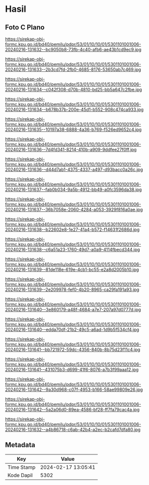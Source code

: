 # Hasil

## Foto C Plano

https://sirekap-obj-formc.kpu.go.id/bd40/pemilu/pdpr/53/01/10/10/01/5301101001006-20240216-131632--bc9050b8-73fb-4c40-afb6-ae43b1cd9ec9.jpg

https://sirekap-obj-formc.kpu.go.id/bd40/pemilu/pdpr/53/01/10/10/01/5301101001006-20240216-131633--2b3cd7fd-2fb0-4685-8176-53650ab7c469.jpg

https://sirekap-obj-formc.kpu.go.id/bd40/pemilu/pdpr/53/01/10/10/01/5301101001006-20240216-131634--c042f308-d70b-4810-bd25-bb5a647c2fbe.jpg

https://sirekap-obj-formc.kpu.go.id/bd40/pemilu/pdpr/53/01/10/10/01/5301101001006-20240216-131634--b678b37b-200e-45d1-b552-908c474ca933.jpg

https://sirekap-obj-formc.kpu.go.id/bd40/pemilu/pdpr/53/01/10/10/01/5301101001006-20240216-131635--10197a38-6888-4a36-b769-f526ed9652c4.jpg

https://sirekap-obj-formc.kpu.go.id/bd40/pemilu/pdpr/53/01/10/10/01/5301101001006-20240216-131636--7d4fd341-8214-410b-a909-9ddfee27f0ff.jpg

https://sirekap-obj-formc.kpu.go.id/bd40/pemilu/pdpr/53/01/10/10/01/5301101001006-20240216-131636--d44d7ab1-4375-4337-a497-d93bacc0a26c.jpg

https://sirekap-obj-formc.kpu.go.id/bd40/pemilu/pdpr/53/01/10/10/01/5301101001006-20240216-131637--fab0b034-9a5b-4912-bb49-a0fc3596da38.jpg

https://sirekap-obj-formc.kpu.go.id/bd40/pemilu/pdpr/53/01/10/10/01/5301101001006-20240216-131637--36b7058e-2060-4284-a053-3929f816a0ae.jpg

https://sirekap-obj-formc.kpu.go.id/bd40/pemilu/pdpr/53/01/10/10/01/5301101001006-20240216-131638--b22602e8-1e27-41a4-b572-f14631f2686d.jpg

https://sirekap-obj-formc.kpu.go.id/bd40/pemilu/pdpr/53/01/10/10/01/5301101001006-20240216-131638--c6a51a23-1760-49d7-a0a9-4114fbecd344.jpg

https://sirekap-obj-formc.kpu.go.id/bd40/pemilu/pdpr/53/01/10/10/01/5301101001006-20240216-131639--81de118e-619e-4cb1-bc55-e2a8d2005b10.jpg

https://sirekap-obj-formc.kpu.go.id/bd40/pemilu/pdpr/53/01/10/10/01/5301101001006-20240216-131639--2e209978-fef0-4b20-8965-ca29fa191a93.jpg

https://sirekap-obj-formc.kpu.go.id/bd40/pemilu/pdpr/53/01/10/10/01/5301101001006-20240216-131640--3e860179-a48f-4684-a7e7-207a97d0777d.jpg

https://sirekap-obj-formc.kpu.go.id/bd40/pemilu/pdpr/53/01/10/10/01/5301101001006-20240216-131640--edda70df-21b2-49c5-a6ad-1d9b5f534cf4.jpg

https://sirekap-obj-formc.kpu.go.id/bd40/pemilu/pdpr/53/01/10/10/01/5301101001006-20240216-131641--bb721972-59dc-4356-840b-8b75d23f11c4.jpg

https://sirekap-obj-formc.kpu.go.id/bd40/pemilu/pdpr/53/01/10/10/01/5301101001006-20240216-131641--431075b3-d699-41f6-8076-a7b3f99aaa12.jpg

https://sirekap-obj-formc.kpu.go.id/bd40/pemilu/pdpr/53/01/10/10/01/5301101001006-20240216-131642--9a30d968-c07f-4953-b166-58ae99809e26.jpg

https://sirekap-obj-formc.kpu.go.id/bd40/pemilu/pdpr/53/01/10/10/01/5301101001006-20240216-131642--5a2a06d0-89ea-4586-bf28-ff7fa79cac4a.jpg

https://sirekap-obj-formc.kpu.go.id/bd40/pemilu/pdpr/53/01/10/10/01/5301101001006-20240216-131632--a4b86718-c6ab-42b4-a2ec-b2cafd7dfa80.jpg


## Metadata

| Key        | Value               |
| ---------- | ------------------- |
| Time Stamp | 2024-02-17 13:05:41 |
| Kode Dapil | 5302                |



